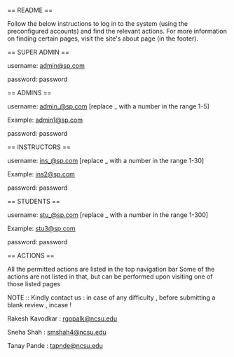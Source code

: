 == README == 

Follow the below instructions to log in to the system (using the preconfigured accounts) and find the relevant actions. For more information on finding certain pages, visit the site's about page (in the footer).

== SUPER ADMIN ==

username: admin@sp.com


password: password


== ADMINS == <Might not hold good if deleted>

username: admin_@sp.com 		[replace _ with a number in the range 1-5]


Example: admin1@sp.com

password: password



== INSTRUCTORS == <Might not hold good if deleted>

username: ins_@sp.com 		[replace _ with a number in the range 1-30]


Example: ins2@sp.com

password: password



== STUDENTS == <Might not hold good if deleted>

username: stu_@sp.com 		[replace _ with a number in the range 1-300]


Example: stu3@sp.com

password: password



== ACTIONS ==

All the permitted actions are listed in the top navigation bar
Some of the actions are not listed in that, but can be performed upon visiting one of those listed pages



NOTE :: Kindly contact us :  in case of any difficulty , before submitting a blank review , incase !


Rakesh Kavodkar : rgopalk@ncsu.edu

Sneha Shah 		: smshah4@ncsu.edu

Tanay Pande 	: tapnde@ncsu.edu
